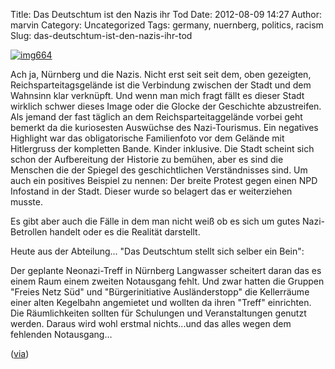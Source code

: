 Title: Das Deutschtum ist den Nazis ihr Tod
Date: 2012-08-09 14:27
Author: marvin
Category: Uncategorized
Tags: germany, nuernberg, politics, racism
Slug: das-deutschtum-ist-den-nazis-ihr-tod

[![img664](http://farm8.staticflickr.com/7152/6435565383_51e4581c07_z.jpg)](http://www.flickr.com/photos/marvinxsteadfast/6435565383/ "img664 by marvinxsteadfast, on Flickr, via Patr")

Ach ja, Nürnberg und die Nazis. Nicht erst seit seit dem, oben
gezeigten, Reichsparteitagsgelände ist die Verbindung zwischen der Stadt
und dem Wahnsinn klar verknüpft. Und wenn man mich fragt fällt es dieser
Stadt wirklich schwer dieses Image oder die Glocke der Geschichte
abzustreifen. Als jemand der fast täglich an dem Reichsparteitaggelände
vorbei geht bemerkt da die kuriosesten Auswüchse des Nazi-Tourismus. Ein
negatives Highlight war das obligatorische Familienfoto vor dem Gelände
mit Hitlergruss der kompletten Bande. Kinder inklusive. Die Stadt
scheint sich schon der Aufbereitung der Historie zu bemühen, aber es
sind die Menschen die der Spiegel des geschichtlichen Verständnisses
sind. Um auch ein positives Beispiel zu nennen: Der breite Protest gegen
einen NPD Infostand in der Stadt. Dieser wurde so belagert das er
weiterziehen musste.

Es gibt aber auch die Fälle in dem man nicht weiß ob es sich um gutes
Nazi-Betrollen handelt oder es die Realität darstellt.

Heute aus der Abteilung... "Das Deutschtum stellt sich selber ein Bein":

Der geplante Neonazi-Treff in Nürnberg Langwasser scheitert daran das es
einem Raum einem zweiten Notausgang fehlt. Und zwar hatten die Gruppen
"Freies Netz Süd" und "Bürgerinitiative Ausländerstopp" die Kellerräume
einer alten Kegelbahn angemietet und wollten da ihren "Treff"
einrichten. Die Räumlichkeiten sollten für Schulungen und
Veranstaltungen genutzt werden. Daraus wird wohl erstmal nichts...und
das alles wegen dem fehlenden Notausgang...

([via](http://www.nordbayern.de/region/nuernberg/kein-treff-fur-nazis-in-nurnberg-1.2266553))

